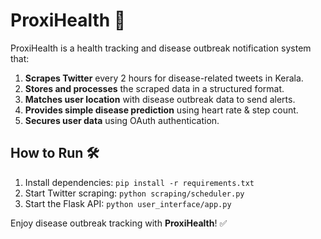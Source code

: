 # ProxiHealth 🚀
ProxiHealth is a health tracking and disease outbreak notification system that:
1. **Scrapes Twitter** every 2 hours for disease-related tweets in Kerala.
2. **Stores and processes** the scraped data in a structured format.
3. **Matches user location** with disease outbreak data to send alerts.
4. **Provides simple disease prediction** using heart rate & step count.
5. **Secures user data** using OAuth authentication.

## How to Run 🛠
1. Install dependencies: `pip install -r requirements.txt`
2. Start Twitter scraping: `python scraping/scheduler.py`
3. Start the Flask API: `python user_interface/app.py`

Enjoy disease outbreak tracking with **ProxiHealth**! ✅
